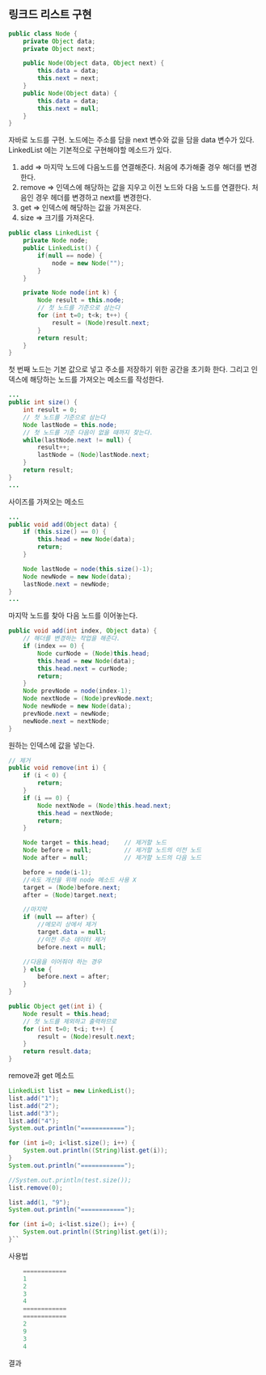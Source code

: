 링크드 리스트 구현
-
```java
public class Node {
    private Object data;
    private Object next;

    public Node(Object data, Object next) {
        this.data = data;
        this.next = next;
    }
    public Node(Object data) {
        this.data = data;
        this.next = null;
    }
}
```
자바로 노드를 구현. 노드에는 주소를 담을 next 변수와 값을 담을 data 변수가 있다.
LinkedList 에는 기본적으로 구현해야할 메소드가 있다.
1. add => 마지막 노드에 다음노드를 연결해준다. 처음에 추가해줄 경우 해더를 변경한다.
2. remove => 인덱스에 해당하는 값을 지우고 이전 노드와 다음 노드를 연결한다. 처음인 경우 헤더를 변경하고 next를 변경한다.
3. get => 인덱스에 해당하는 값을 가져온다. 
4. size => 크기를 가져온다.

```java
public class LinkedList {
    private Node node;
    public LinkedList() {
        if(null == node) {
            node = new Node("");
        }
    }

    private Node node(int k) {
        Node result = this.node;
        // 첫 노드를 기준으로 삼는다
        for (int t=0; t<k; t++) {
            result = (Node)result.next;
        }
        return result;
    }
}
```
첫 번째 노드는 기본 값으로 넣고 주소를 저장하기 위한 공간을 초기화 한다.
그리고 인덱스에 해당하는 노드를 가져오는 메소드를 작성한다.

```java
...
public int size() {
    int result = 0;
    // 첫 노드를 기준으로 삼는다
    Node lastNode = this.node;
    // 첫 노드를 기준 다음이 없을 때까지 찾는다.
    while(lastNode.next != null) {
        result++;
        lastNode = (Node)lastNode.next;
    }
    return result;
}
...
```
사이즈를 가져오는 메소드
```java
...
public void add(Object data) {
    if (this.size() == 0) {
        this.head = new Node(data);
        return;
    }

    Node lastNode = node(this.size()-1);
    Node newNode = new Node(data);
    lastNode.next = newNode;
}
...
```
마지막 노드를 찾아 다음 노드를 이어놓는다.

```java
public void add(int index, Object data) {
    // 해더를 변경하는 작업을 해준다.
    if (index == 0) {
        Node curNode = (Node)this.head;
        this.head = new Node(data);
        this.head.next = curNode;
        return;
    }
    Node prevNode = node(index-1);
    Node nextNode = (Node)prevNode.next;
    Node newNode = new Node(data);
    prevNode.next = newNode;
    newNode.next = nextNode;
}
```
원하는 인덱스에 값을 넣는다.

```java
// 제거
public void remove(int i) {
    if (i < 0) {
        return;
    }
    if (i == 0) {
        Node nextNode = (Node)this.head.next;
        this.head = nextNode;
        return;
    }

    Node target = this.head;    // 제거할 노드
    Node before = null;         // 제거할 노드의 이전 노드
    Node after = null;          // 제거할 노드의 다음 노드

    before = node(i-1);
    //속도 개선을 위해 node 메소드 사용 X
    target = (Node)before.next;
    after = (Node)target.next;

    //마지막
    if (null == after) {
        //메모리 상에서 제거
        target.data = null;
        //이전 주소 데이터 제거
        before.next = null;

    //다음을 이어줘야 하는 경우
    } else {
        before.next = after;
    }
}

public Object get(int i) {
    Node result = this.head;
    // 첫 노드를 제외하고 출력하므로
    for (int t=0; t<i; t++) {
        result = (Node)result.next;
    }
    return result.data;
}
```
remove과 get 메소드 

```java
LinkedList list = new LinkedList();
list.add("1");
list.add("2");
list.add("3");
list.add("4");
System.out.println("============");

for (int i=0; i<list.size(); i++) {
    System.out.println((String)list.get(i));
}
System.out.println("============");

//System.out.println(test.size());
list.remove(0);

list.add(1, "9");
System.out.println("============");

for (int i=0; i<list.size(); i++) {
    System.out.println((String)list.get(i));
}``
```
사용법
```java
    ============
    1
    2
    3
    4
    ============
    ============
    2
    9
    3
    4
```
결과



